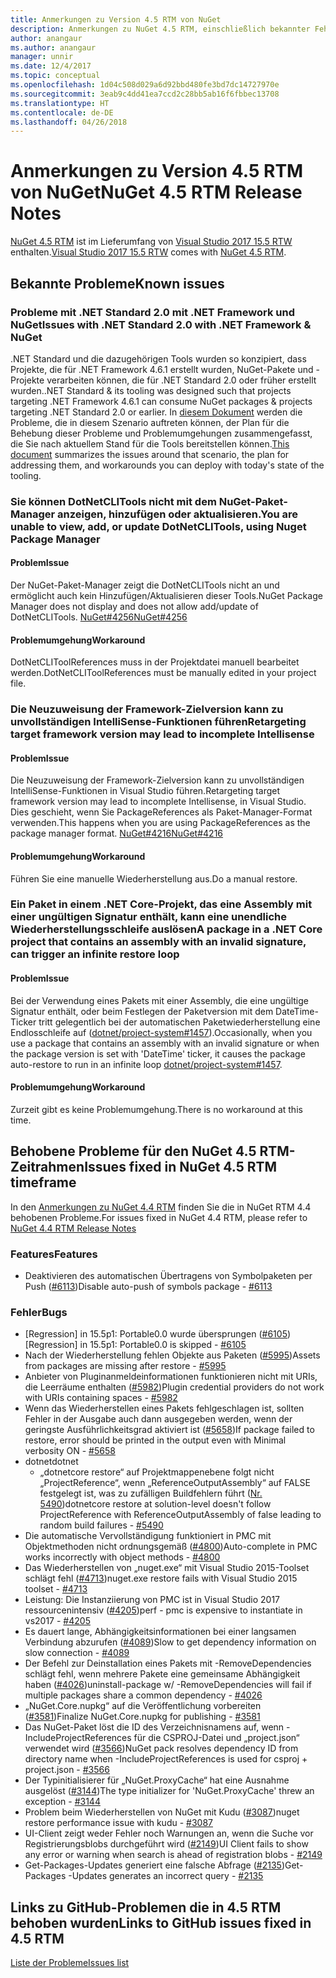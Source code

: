 ```yaml
---
title: Anmerkungen zu Version 4.5 RTM von NuGet
description: Anmerkungen zu NuGet 4.5 RTM, einschließlich bekannter Fehler, Fehlerkorrekturen, hinzugefügter Features und DCRs.
author: anangaur
ms.author: anangaur
manager: unnir
ms.date: 12/4/2017
ms.topic: conceptual
ms.openlocfilehash: 1d04c508d029a6d92bbd480fe3bd7dc14727970e
ms.sourcegitcommit: 3eab9c4dd41ea7ccd2c28bb5ab16f6fbbec13708
ms.translationtype: HT
ms.contentlocale: de-DE
ms.lasthandoff: 04/26/2018
---
```

# <a name="nuget-45-rtm-release-notes"></a><span data-ttu-id="9ba56-103">Anmerkungen zu Version 4.5 RTM von NuGet</span><span class="sxs-lookup"><span data-stu-id="9ba56-103">NuGet 4.5 RTM Release Notes</span></span>

<span data-ttu-id="9ba56-104">[NuGet 4.5 RTM](https://dist.nuget.org/win-x86-commandline/v4.5.0/nuget.exe) ist im Lieferumfang von [Visual Studio 2017 15.5 RTW](https://www.visualstudio.com/news/releasenotes/vs2017-relnotes) enthalten.</span><span class="sxs-lookup"><span data-stu-id="9ba56-104">[Visual Studio 2017 15.5 RTW](https://www.visualstudio.com/news/releasenotes/vs2017-relnotes) comes with [NuGet 4.5 RTM](https://dist.nuget.org/win-x86-commandline/v4.5.0/nuget.exe).</span></span>

## <a name="known-issues"></a><span data-ttu-id="9ba56-105">Bekannte Probleme</span><span class="sxs-lookup"><span data-stu-id="9ba56-105">Known issues</span></span>

### <a name="issues-with-net-standard-20-with-net-framework--nuget"></a><span data-ttu-id="9ba56-106">Probleme mit .NET Standard 2.0 mit .NET Framework und NuGet</span><span class="sxs-lookup"><span data-stu-id="9ba56-106">Issues with .NET Standard 2.0 with .NET Framework & NuGet</span></span> 

<span data-ttu-id="9ba56-107">.NET Standard und die dazugehörigen Tools wurden so konzipiert, dass Projekte, die für .NET Framework 4.6.1 erstellt wurden, NuGet-Pakete und -Projekte verarbeiten können, die für .NET Standard 2.0 oder früher erstellt wurden.</span><span class="sxs-lookup"><span data-stu-id="9ba56-107">.NET Standard & its tooling was designed such that projects targeting .NET Framework 4.6.1 can consume NuGet packages & projects targeting .NET Standard 2.0 or earlier.</span></span> <span data-ttu-id="9ba56-108">In [diesem Dokument](https://github.com/dotnet/standard/issues/481) werden die Probleme, die in diesem Szenario auftreten können, der Plan für die Behebung dieser Probleme und Problemumgehungen zusammengefasst, die Sie nach aktuellem Stand für die Tools bereitstellen können.</span><span class="sxs-lookup"><span data-stu-id="9ba56-108">[This document](https://github.com/dotnet/standard/issues/481) summarizes the issues around that scenario, the plan for addressing them, and workarounds you can deploy with today's state of the tooling.</span></span>

### <a name="you-are-unable-to-view-add-or-update-dotnetclitools-using-nuget-package-manager"></a><span data-ttu-id="9ba56-109">Sie können DotNetCLITools nicht mit dem NuGet-Paket-Manager anzeigen, hinzufügen oder aktualisieren.</span><span class="sxs-lookup"><span data-stu-id="9ba56-109">You are unable to view, add, or update DotNetCLITools, using Nuget Package Manager</span></span>

#### <a name="issue"></a><span data-ttu-id="9ba56-110">Problem</span><span class="sxs-lookup"><span data-stu-id="9ba56-110">Issue</span></span>

<span data-ttu-id="9ba56-111">Der NuGet-Paket-Manager zeigt die DotNetCLITools nicht an und ermöglicht auch kein Hinzufügen/Aktualisieren dieser Tools.</span><span class="sxs-lookup"><span data-stu-id="9ba56-111">NuGet Package Manager does not display and does not allow add/update of DotNetCLITools.</span></span> [<span data-ttu-id="9ba56-112">NuGet#4256</span><span class="sxs-lookup"><span data-stu-id="9ba56-112">NuGet#4256</span></span>](https://github.com/NuGet/Home/issues/4256)

#### <a name="workaround"></a><span data-ttu-id="9ba56-113">Problemumgehung</span><span class="sxs-lookup"><span data-stu-id="9ba56-113">Workaround</span></span>

<span data-ttu-id="9ba56-114">DotNetCLIToolReferences muss in der Projektdatei manuell bearbeitet werden.</span><span class="sxs-lookup"><span data-stu-id="9ba56-114">DotNetCLIToolReferences must be manually edited in your project file.</span></span>

### <a name="retargeting-target-framework-version-may-lead-to-incomplete-intellisense"></a><span data-ttu-id="9ba56-115">Die Neuzuweisung der Framework-Zielversion kann zu unvollständigen IntelliSense-Funktionen führen</span><span class="sxs-lookup"><span data-stu-id="9ba56-115">Retargeting target framework version may lead to incomplete Intellisense</span></span>

#### <a name="issue"></a><span data-ttu-id="9ba56-116">Problem</span><span class="sxs-lookup"><span data-stu-id="9ba56-116">Issue</span></span>

<span data-ttu-id="9ba56-117">Die Neuzuweisung der Framework-Zielversion kann zu unvollständigen IntelliSense-Funktionen in Visual Studio führen.</span><span class="sxs-lookup"><span data-stu-id="9ba56-117">Retargeting target framework version may lead to incomplete Intellisense, in Visual Studio.</span></span> <span data-ttu-id="9ba56-118">Dies geschieht, wenn Sie PackageReferences als Paket-Manager-Format verwenden.</span><span class="sxs-lookup"><span data-stu-id="9ba56-118">This happens when you are using PackageReferences as the package manager format.</span></span> [<span data-ttu-id="9ba56-119">NuGet#4216</span><span class="sxs-lookup"><span data-stu-id="9ba56-119">NuGet#4216</span></span>](https://github.com/NuGet/Home/issues/4216)

#### <a name="workaround"></a><span data-ttu-id="9ba56-120">Problemumgehung</span><span class="sxs-lookup"><span data-stu-id="9ba56-120">Workaround</span></span>

<span data-ttu-id="9ba56-121">Führen Sie eine manuelle Wiederherstellung aus.</span><span class="sxs-lookup"><span data-stu-id="9ba56-121">Do a manual restore.</span></span>

### <a name="a-package-in-a-net-core-project-that-contains-an-assembly-with-an-invalid-signature-can-trigger-an-infinite-restore-loop"></a><span data-ttu-id="9ba56-122">Ein Paket in einem .NET Core-Projekt, das eine Assembly mit einer ungültigen Signatur enthält, kann eine unendliche Wiederherstellungsschleife auslösen</span><span class="sxs-lookup"><span data-stu-id="9ba56-122">A package in a .NET Core project that contains an assembly with an invalid signature, can trigger an infinite restore loop</span></span>

#### <a name="issue"></a><span data-ttu-id="9ba56-123">Problem</span><span class="sxs-lookup"><span data-stu-id="9ba56-123">Issue</span></span>

<span data-ttu-id="9ba56-124">Bei der Verwendung eines Pakets mit einer Assembly, die eine ungültige Signatur enthält, oder beim Festlegen der Paketversion mit dem DateTime-Ticker tritt gelegentlich bei der automatischen Paketwiederherstellung eine Endlosschleife auf ([dotnet/project-system#1457](https://github.com/dotnet/project-system/issues/1457)).</span><span class="sxs-lookup"><span data-stu-id="9ba56-124">Occasionally, when you use a package that contains an assembly with an invalid signature or when the package version is set with 'DateTime' ticker, it causes the package auto-restore to run in an infinite loop [dotnet/project-system#1457](https://github.com/dotnet/project-system/issues/1457).</span></span>

#### <a name="workaround"></a><span data-ttu-id="9ba56-125">Problemumgehung</span><span class="sxs-lookup"><span data-stu-id="9ba56-125">Workaround</span></span>

<span data-ttu-id="9ba56-126">Zurzeit gibt es keine Problemumgehung.</span><span class="sxs-lookup"><span data-stu-id="9ba56-126">There is no workaround at this time.</span></span>

## <a name="issues-fixed-in-nuget-45-rtm-timeframe"></a><span data-ttu-id="9ba56-127">Behobene Probleme für den NuGet 4.5 RTM-Zeitrahmen</span><span class="sxs-lookup"><span data-stu-id="9ba56-127">Issues fixed in NuGet 4.5 RTM timeframe</span></span>

<span data-ttu-id="9ba56-128">In den [Anmerkungen zu NuGet 4.4 RTM](../release-notes/nuget-4.4-RTM.md) finden Sie die in NuGet RTM 4.4 behobenen Probleme.</span><span class="sxs-lookup"><span data-stu-id="9ba56-128">For issues fixed in NuGet 4.4 RTM, please refer to [NuGet 4.4 RTM Release Notes](../release-notes/nuget-4.4-RTM.md)</span></span> 

### <a name="features"></a><span data-ttu-id="9ba56-129">Features</span><span class="sxs-lookup"><span data-stu-id="9ba56-129">Features</span></span>

- <span data-ttu-id="9ba56-130">Deaktivieren des automatischen Übertragens von Symbolpaketen per Push ([#6113](https://github.com/NuGet/Home/issues/6113))</span><span class="sxs-lookup"><span data-stu-id="9ba56-130">Disable auto-push of symbols package - [#6113](https://github.com/NuGet/Home/issues/6113)</span></span>

### <a name="bugs"></a><span data-ttu-id="9ba56-131">Fehler</span><span class="sxs-lookup"><span data-stu-id="9ba56-131">Bugs</span></span>

- <span data-ttu-id="9ba56-132">[Regression] in 15.5p1: Portable0.0 wurde übersprungen ([#6105](https://github.com/NuGet/Home/issues/6105))</span><span class="sxs-lookup"><span data-stu-id="9ba56-132">[Regression] in 15.5p1: Portable0.0 is skipped - [#6105](https://github.com/NuGet/Home/issues/6105)</span></span>
- <span data-ttu-id="9ba56-133">Nach der Wiederherstellung fehlen Objekte aus Paketen ([#5995](https://github.com/NuGet/Home/issues/5995))</span><span class="sxs-lookup"><span data-stu-id="9ba56-133">Assets from packages are missing after restore - [#5995](https://github.com/NuGet/Home/issues/5995)</span></span>
- <span data-ttu-id="9ba56-134">Anbieter von Pluginanmeldeinformationen funktionieren nicht mit URIs, die Leerräume enthalten ([#5982](https://github.com/NuGet/Home/issues/5982))</span><span class="sxs-lookup"><span data-stu-id="9ba56-134">Plugin credential providers do not work with URIs containing spaces - [#5982](https://github.com/NuGet/Home/issues/5982)</span></span>
- <span data-ttu-id="9ba56-135">Wenn das Wiederherstellen eines Pakets fehlgeschlagen ist, sollten Fehler in der Ausgabe auch dann ausgegeben werden, wenn der geringste Ausführlichkeitsgrad aktiviert ist ([#5658](https://github.com/NuGet/Home/issues/5658))</span><span class="sxs-lookup"><span data-stu-id="9ba56-135">If package failed to restore, error should be printed in the output even with Minimal verbosity ON - [#5658](https://github.com/NuGet/Home/issues/5658)</span></span>
- <span data-ttu-id="9ba56-136">dotnet</span><span class="sxs-lookup"><span data-stu-id="9ba56-136">dotnet</span></span>
  - <span data-ttu-id="9ba56-137">„dotnetcore restore“ auf Projektmappenebene folgt nicht „ProjectReference“, wenn „ReferenceOutputAssembly“ auf FALSE festgelegt ist, was zu zufälligen Buildfehlern führt ([Nr. 5490](https://github.com/NuGet/Home/issues/5490))</span><span class="sxs-lookup"><span data-stu-id="9ba56-137">dotnetcore restore at solution-level doesn't follow ProjectReference with ReferenceOutputAssembly of false leading to random build failures - [#5490](https://github.com/NuGet/Home/issues/5490)</span></span>
- <span data-ttu-id="9ba56-138">Die automatische Vervollständigung funktioniert in PMC mit Objektmethoden nicht ordnungsgemäß ([#4800](https://github.com/NuGet/Home/issues/4800))</span><span class="sxs-lookup"><span data-stu-id="9ba56-138">Auto-complete in PMC works incorrectly with object methods - [#4800](https://github.com/NuGet/Home/issues/4800)</span></span>
- <span data-ttu-id="9ba56-139">Das Wiederherstellen von „nuget.exe“ mit Visual Studio 2015-Toolset schlägt fehl ([#4713](https://github.com/NuGet/Home/issues/4713))</span><span class="sxs-lookup"><span data-stu-id="9ba56-139">nuget.exe restore fails with Visual Studio 2015 toolset - [#4713](https://github.com/NuGet/Home/issues/4713)</span></span>
- <span data-ttu-id="9ba56-140">Leistung: Die Instanziierung von PMC ist in Visual Studio 2017 ressourcenintensiv ([#4205](https://github.com/NuGet/Home/issues/4205))</span><span class="sxs-lookup"><span data-stu-id="9ba56-140">perf - pmc is expensive to instantiate in vs2017 - [#4205](https://github.com/NuGet/Home/issues/4205)</span></span>
- <span data-ttu-id="9ba56-141">Es dauert lange, Abhängigkeitsinformationen bei einer langsamen Verbindung abzurufen ([#4089](https://github.com/NuGet/Home/issues/4089))</span><span class="sxs-lookup"><span data-stu-id="9ba56-141">Slow to get dependency information on slow connection - [#4089](https://github.com/NuGet/Home/issues/4089)</span></span>
- <span data-ttu-id="9ba56-142">Der Befehl zur Deinstallation eines Pakets mit -RemoveDependencies schlägt fehl, wenn mehrere Pakete eine gemeinsame Abhängigkeit haben ([#4026](https://github.com/NuGet/Home/issues/4026))</span><span class="sxs-lookup"><span data-stu-id="9ba56-142">uninstall-package w/ -RemoveDependencies will fail if multiple packages share a common dependency - [#4026](https://github.com/NuGet/Home/issues/4026)</span></span>
- <span data-ttu-id="9ba56-143">„NuGet.Core.nupkg“ auf die Veröffentlichung vorbereiten ([#3581](https://github.com/NuGet/Home/issues/3581))</span><span class="sxs-lookup"><span data-stu-id="9ba56-143">Finalize NuGet.Core.nupkg for publishing - [#3581](https://github.com/NuGet/Home/issues/3581)</span></span>
- <span data-ttu-id="9ba56-144">Das NuGet-Paket löst die ID des Verzeichnisnamens auf, wenn -IncludeProjectReferences für die CSPROJ-Datei und „project.json“ verwendet wird ([#3566](https://github.com/NuGet/Home/issues/3566))</span><span class="sxs-lookup"><span data-stu-id="9ba56-144">NuGet pack resolves dependency ID from directory name when -IncludeProjectReferences is used for csproj + project.json - [#3566](https://github.com/NuGet/Home/issues/3566)</span></span>
- <span data-ttu-id="9ba56-145">Der Typinitialisierer für „NuGet.ProxyCache“ hat eine Ausnahme ausgelöst ([#3144](https://github.com/NuGet/Home/issues/3144))</span><span class="sxs-lookup"><span data-stu-id="9ba56-145">The type initializer for 'NuGet.ProxyCache' threw an exception - [#3144](https://github.com/NuGet/Home/issues/3144)</span></span>
- <span data-ttu-id="9ba56-146">Problem beim Wiederherstellen von NuGet mit Kudu ([#3087](https://github.com/NuGet/Home/issues/3087))</span><span class="sxs-lookup"><span data-stu-id="9ba56-146">nuget restore performance issue with kudu - [#3087](https://github.com/NuGet/Home/issues/3087)</span></span>
- <span data-ttu-id="9ba56-147">UI-Client zeigt weder Fehler noch Warnungen an, wenn die Suche vor Registrierungsblobs durchgeführt wird ([#2149](https://github.com/NuGet/Home/issues/2149))</span><span class="sxs-lookup"><span data-stu-id="9ba56-147">UI Client fails to show any error or warning when search is ahead of registration blobs - [#2149](https://github.com/NuGet/Home/issues/2149)</span></span>
- <span data-ttu-id="9ba56-148">Get-Packages-Updates generiert eine falsche Abfrage ([#2135](https://github.com/NuGet/Home/issues/2135))</span><span class="sxs-lookup"><span data-stu-id="9ba56-148">Get-Packages -Updates generates an incorrect query - [#2135](https://github.com/NuGet/Home/issues/2135)</span></span>

## <a name="links-to-github-issues-fixed-in-45-rtm"></a><span data-ttu-id="9ba56-149">Links zu GitHub-Problemen die in 4.5 RTM behoben wurden</span><span class="sxs-lookup"><span data-stu-id="9ba56-149">Links to GitHub issues fixed in 4.5 RTM</span></span>

[<span data-ttu-id="9ba56-150">Liste der Probleme</span><span class="sxs-lookup"><span data-stu-id="9ba56-150">Issues list</span></span>](https://github.com/NuGet/Home/issues?q=is%3Aissue+milestone%3A4.5+is%3Aclosed)
